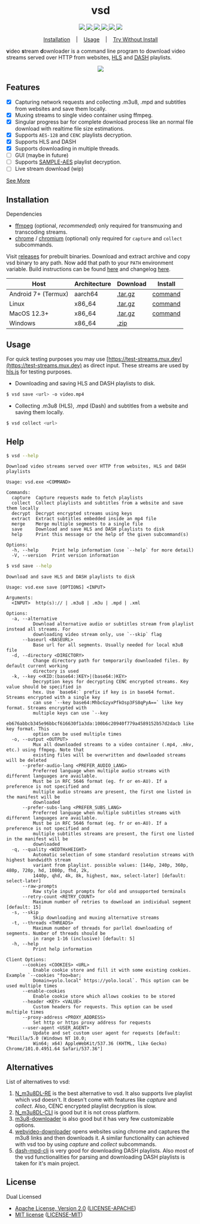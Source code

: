 <h1 align="center">vsd</h1>

<p align="center">
  <a href="https://github.com/clitic/vsd">
    <img src="https://img.shields.io/github/downloads/clitic/vsd/total?logo=github&style=flat-square">
  </a>
  <a href="https://crates.io/crates/vsd">
    <img src="https://img.shields.io/crates/d/vsd?logo=rust&style=flat-square">
  </a>
  <a href="https://crates.io/crates/vsd">
    <img src="https://img.shields.io/crates/v/vsd?style=flat-square">
  </a>
  <a href="https://github.com/clitic/vsd#license">
    <img src="https://img.shields.io/crates/l/vsd?style=flat-square">
  </a>
  <a href="https://github.com/clitic/vsd">
    <img src="https://img.shields.io/github/repo-size/clitic/vsd?logo=github&style=flat-square">
  </a>
  <a href="https://colab.research.google.com/github/clitic/vsd/blob/main/vsd/vsd-on-colab.ipynb">
    <img src="https://img.shields.io/badge/Open%20In%20Colab-F9AB00?logo=googlecolab&color=525252&style=flat-square">
  </a>
</p>

<p align="center">
  <a href="#Installation">Installation</a>
  &nbsp;&nbsp;&nbsp;|&nbsp;&nbsp;&nbsp;
  <a href="#Usage">Usage</a>
  &nbsp;&nbsp;&nbsp;|&nbsp;&nbsp;&nbsp;
  <a href="https://colab.research.google.com/github/clitic/vsd/blob/main/vsd-on-colab.ipynb">Try Without Install</a>
</p>

**v**ideo **s**tream **d**ownloader is a command line program to download video streams served over HTTP from websites, [HLS](https://howvideo.works/#hls) and [DASH](https://howvideo.works/#dash) playlists.

<p align="center">
  <img src="https://github.com/clitic/vsd/blob/main/vsd/images/showcase.gif">
</p>

## Features

- [x] Capturing network requests and collecting .m3u8, .mpd and subtitles from websites and save them locally.
- [x] Muxing streams to single video container using ffmpeg.
- [x] Singular progress bar for complete download process like an normal file download with realtime file size estimations.
- [x] Supports `AES-128` and `CENC` playlists decryption.
- [x] Supports HLS and DASH
- [x] Supports downloading in multiple threads.
- [ ] GUI (maybe in future)
- [ ] Supports [SAMPLE-AES](https://developer.apple.com/library/archive/documentation/AudioVideo/Conceptual/HLS_Sample_Encryption/Encryption/Encryption.html) playlist decryption.
- [ ] Live stream download (wip)

<a href="#Help">See More</a>

## Installation
  
Dependencies

- [ffmpeg](https://www.ffmpeg.org/download.html) (optional, *recommended*) only required for transmuxing and transcoding streams.
- [chrome](https://www.google.com/chrome) / [chromium](https://www.chromium.org/getting-involved/download-chromium/) (optional) only required for `capture` and `collect` subcommands. 

Visit [releases](https://github.com/clitic/vsd/releases) for prebuilt binaries. Download and extract archive and copy vsd binary to any path. Now add that path to your `PATH` environment variable. Build instructions can be found [here](https://github.com/clitic/vsd/blob/main/vsd/BUILD.md) and changelog [here](https://github.com/clitic/vsd/blob/main/vsd/CHANGELOG.md).

| Host                | Architecture | Download                                                                                                      | Install                                                                                |
|---------------------|--------------|---------------------------------------------------------------------------------------------------------------|----------------------------------------------------------------------------------------|
| Android 7+ (Termux) | aarch64      | [.tar.gz](https://github.com/clitic/vsd/releases/download/v0.2.5/vsd-v0.2.5-aarch64-linux-android.tar.gz)     | [command](https://github.com/clitic/vsd/blob/main/vsd/INSTALL.md#android-7-termux-aarch64) |
| Linux               | x86_64       | [.tar.gz](https://github.com/clitic/vsd/releases/download/v0.2.5/vsd-v0.2.5-x86_64-unknown-linux-musl.tar.gz) | [command](https://github.com/clitic/vsd/blob/main/vsd/INSTALL.md#linux-x86_64)             |
| MacOS 12.3+         | x86_64       | [.tar.gz](https://github.com/clitic/vsd/releases/download/v0.2.5/vsd-v0.2.5-x86_64-apple-darwin.tar.gz)       | [command](https://github.com/clitic/vsd/blob/main/vsd/INSTALL.md#macos-123-x86_64)         |
| Windows             | x86_64       | [.zip](https://github.com/clitic/vsd/releases/download/v0.2.5/vsd-v0.2.5-x86_64-pc-windows-msvc.zip)          |                                                                                        |

## Usage

For quick testing purposes you may use [https://test-streams.mux.dev](https://test-streams.mux.dev) as direct input. These streams are used by [hls.js](https://github.com/video-dev/hls.js) for testing purposes.

- Downloading and saving HLS and DASH playlists to disk.

```bash
$ vsd save <url> -o video.mp4
```

- Collecting .m3u8 (HLS), .mpd (Dash) and subtitles from a website and saving them locally.

```bash
$ vsd collect <url>
```

## Help

```bash
$ vsd --help
```

```
Download video streams served over HTTP from websites, HLS and DASH playlists

Usage: vsd.exe <COMMAND>

Commands:
  capture  Capture requests made to fetch playlists
  collect  Collect playlists and subtitles from a website and save them locally
  decrypt  Decrypt encrypted streams using keys
  extract  Extract subtitles embedded inside an mp4 file
  merge    Merge multiple segments to a single file
  save     Download and save HLS and DASH playlists to disk
  help     Print this message or the help of the given subcommand(s)

Options:
  -h, --help     Print help information (use `--help` for more detail)
  -V, --version  Print version information
```

```bash
$ vsd save --help
```

```
Download and save HLS and DASH playlists to disk

Usage: vsd.exe save [OPTIONS] <INPUT>

Arguments:
  <INPUT>  http(s):// | .m3u8 | .m3u | .mpd | .xml

Options:
  -a, --alternative
          Download alternative audio or subtitles stream from playlist instead all streams. For
          downloading video stream only, use `--skip` flag
      --baseurl <BASEURL>
          Base url for all segments. Usually needed for local m3u8 file
  -d, --directory <DIRECTORY>
          Change directory path for temporarily downloaded files. By default current working
          directory is used
  -k, --key <<KID:(base64:)KEY>|(base64:)KEY>
          Decryption keys for decrypting CENC encrypted streams. Key value should be specified in
          hex. Use `base64:` prefix if key is in base64 format. Streams encrypted with a single key
          can use `--key base64:MhbcGzyxPfkOsp3FS8qPyA==` like key format. Streams encrypted with
          multiple keys can use `--key
          eb676abbcb345e96bbcf616630f1a3da:100b6c20940f779a4589152b57d2dacb like key format. This
          option can be used multiple times
  -o, --output <OUTPUT>
          Mux all downloaded streams to a video container (.mp4, .mkv, etc.) using ffmpeg. Note that
          existing files will be overwritten and downloaded streams will be deleted
      --prefer-audio-lang <PREFER_AUDIO_LANG>
          Preferred language when multiple audio streams with different languages are available.
          Must be in RFC 5646 format (eg. fr or en-AU). If a preference is not specified and
          multiple audio streams are present, the first one listed in the manifest will be
          downloaded
      --prefer-subs-lang <PREFER_SUBS_LANG>
          Preferred language when multiple subtitles streams with different languages are available.
          Must be in RFC 5646 format (eg. fr or en-AU). If a preference is not specified and
          multiple subtitles streams are present, the first one listed in the manifest will be
          downloaded
  -q, --quality <WIDTHxHEIGHT>
          Automatic selection of some standard resolution streams with highest bandwidth stream
          variant from playlist. possible values: [144p, 240p, 360p, 480p, 720p, hd, 1080p, fhd, 2k,
          1440p, qhd, 4k, 8k, highest, max, select-later] [default: select-later]
      --raw-prompts
          Raw style input prompts for old and unsupported terminals
      --retry-count <RETRY_COUNT>
          Maximum number of retries to download an individual segment [default: 15]
  -s, --skip
          Skip downloading and muxing alternative streams
  -t, --threads <THREADS>
          Maximum number of threads for parllel downloading of segments. Number of threads should be
          in range 1-16 (inclusive) [default: 5]
  -h, --help
          Print help information

Client Options:
      --cookies <COOKIES> <URL>
          Enable cookie store and fill it with some existing cookies. Example `--cookies "foo=bar;
          Domain=yolo.local" https://yolo.local`. This option can be used multiple times
      --enable-cookies
          Enable cookie store which allows cookies to be stored
      --header <KEY> <VALUE>
          Custom headers for requests. This option can be used multiple times
      --proxy-address <PROXY_ADDRESS>
          Set http or https proxy address for requests
      --user-agent <USER_AGENT>
          Update and set custom user agent for requests [default: "Mozilla/5.0 (Windows NT 10.0;
          Win64; x64) AppleWebKit/537.36 (KHTML, like Gecko) Chrome/101.0.4951.64 Safari/537.36"]
```

## Alternatives

List of alternatives to vsd:

1. [N_m3u8DL-RE](https://github.com/nilaoda/N_m3u8DL-RE) is the best alternative to vsd. It also supports live playlist which vsd doesn't. It doesn't come with features like *capture* and *collect*. Also, CENC encrypted playlist decryption is slow.
2. [N_m3u8DL-CLI](https://github.com/nilaoda/N_m3u8DL-CLI) is good but it is not cross platform.
3. [m3u8-downloader](https://github.com/llychao/m3u8-downloader) is also good but it has very few customizable options.
4. [webvideo-downloader](https://github.com/jaysonlong/webvideo-downloader) opens websites using chrome and captures the m3u8 links and then downloads it. A similar functionality can achieved with vsd too by using *capture* and *collect* subcommands.
5. [dash-mpd-cli](https://github.com/emarsden/dash-mpd-cli) is very good for downloading DASH playlists. Also most of the vsd functionalities for parsing and downloading DASH playlists is taken for it's main project.

## License

Dual Licensed

- [Apache License, Version 2.0](https://www.apache.org/licenses/LICENSE-2.0) ([LICENSE-APACHE](LICENSE-APACHE))
- [MIT license](https://opensource.org/licenses/MIT) ([LICENSE-MIT](LICENSE-MIT))

